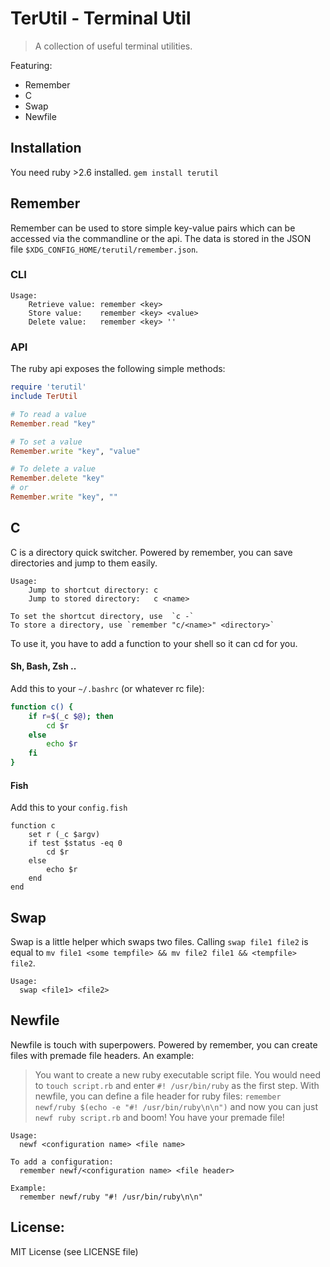 # TerUtil - Terminal Util

> A collection of useful terminal utilities.

Featuring:
 - Remember
 - C
 - Swap
 - Newfile

## Installation
You need ruby >2.6 installed.
`gem install terutil`

## Remember

Remember can be used to store simple key-value pairs which can be accessed via the commandline or the api.
The data is stored in the JSON file `$XDG_CONFIG_HOME/terutil/remember.json`.

### CLI
```
Usage:
    Retrieve value: remember <key>
    Store value:    remember <key> <value>
    Delete value:   remember <key> ''
```

### API

The ruby api exposes the following simple methods:
```ruby
require 'terutil'
include TerUtil

# To read a value
Remember.read "key"

# To set a value
Remember.write "key", "value"

# To delete a value
Remember.delete "key"
# or
Remember.write "key", ""
```

## C

C is a directory quick switcher. Powered by remember, you can save directories and jump to them easily.

```
Usage:
    Jump to shortcut directory: c
    Jump to stored directory:   c <name>

To set the shortcut directory, use  `c -`
To store a directory, use `remember "c/<name>" <directory>`
```

To use it, you have to add a function to your shell so it can cd for you.

#### Sh, Bash, Zsh ..
Add this to your `~/.bashrc` (or whatever rc file):
```bash
function c() {
    if r=$(_c $@); then
        cd $r
    else
        echo $r
    fi
}
```

#### Fish
Add this to your `config.fish`
```fish
function c
    set r (_c $argv)
    if test $status -eq 0
        cd $r
    else
        echo $r
    end
end
```

## Swap

Swap is a little helper which swaps two files.
Calling `swap file1 file2` is equal to `mv file1 <some tempfile> && mv file2 file1 && <tempfile> file2`.

```
Usage:
  swap <file1> <file2>
```

## Newfile

Newfile is touch with superpowers. Powered by remember, you can create files with premade file headers.
An example:
> You want to create a new ruby executable script file. 
> You would need to `touch script.rb` and enter `#! /usr/bin/ruby` as the first step.
> With newfile, you can define a file header for ruby files:
> `remember newf/ruby $(echo -e "#! /usr/bin/ruby\n\n")`
> and now you can just `newf ruby script.rb` and boom! You have your premade file!

```
Usage:
  newf <configuration name> <file name>

To add a configuration:
  remember newf/<configuration name> <file header>

Example:
  remember newf/ruby "#! /usr/bin/ruby\n\n"
```

## License:
MIT License (see LICENSE file)

